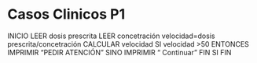 # Casos Clinicos P1
INICIO
LEER dosis prescrita 
LEER concetración 
velocidad=dosis prescrita/concetración 
CALCULAR velocidad
SI velocidad >50 ENTONCES
	IMPRIMIR “PEDIR ATENCIÓN”
SINO
	IMPRIMIR “ Continuar”
FIN SI
FIN

